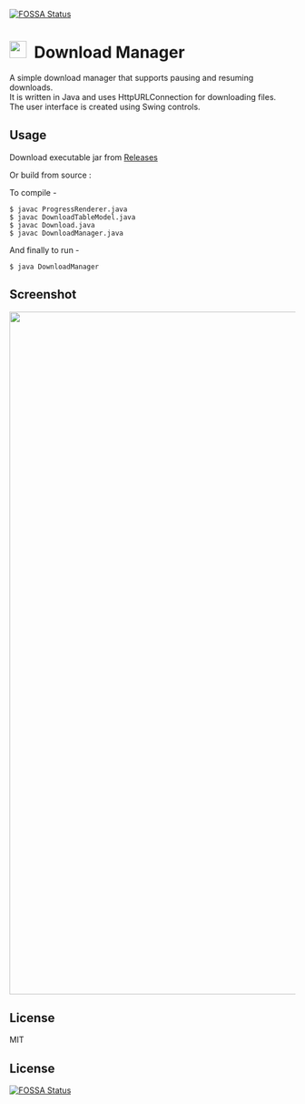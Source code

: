 [![FOSSA Status](https://app.fossa.io/api/projects/git%2Bgithub.com%2Fpraharshjain%2FDownload-Manager.svg?type=shield)](https://app.fossa.io/projects/git%2Bgithub.com%2Fpraharshjain%2FDownload-Manager?ref=badge_shield)

<img src="https://github.com/praharshjain/Download-Manager/blob/master/icon.png" width="30">&nbsp;&nbsp;Download Manager
==========

A simple download manager that supports pausing and resuming downloads.  
It is written in Java and uses HttpURLConnection for downloading files.  
The user interface is created using Swing controls.

Usage
----------------

Download executable jar from [Releases](https://github.com/praharshjain/Download-Manager/releases)

Or build from source :  

To compile - 
```
$ javac ProgressRenderer.java  
$ javac DownloadTableModel.java  
$ javac Download.java  
$ javac DownloadManager.java  
```
And finally to run - 
```
$ java DownloadManager
```  
Screenshot
----------------  
<img src="https://github.com/praharshjain/Download-Manager/blob/master/screenshot.png" width="1200">
  
License
----------------
MIT


## License
[![FOSSA Status](https://app.fossa.io/api/projects/git%2Bgithub.com%2Fpraharshjain%2FDownload-Manager.svg?type=large)](https://app.fossa.io/projects/git%2Bgithub.com%2Fpraharshjain%2FDownload-Manager?ref=badge_large)